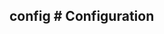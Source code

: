 ## config # Configuration

<!-- import types.md -->

<!-- import variables.md -->

<!-- import application.md -->